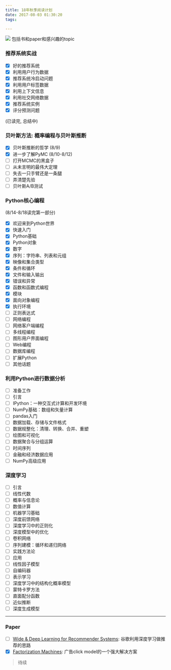 ```yaml
---
title: 18年秋季阅读计划
date: 2017-08-03 01:30:20
tags:

---
```

![](https://my-imgshare.oss-cn-shenzhen.aliyuncs.com/92e8647aly1fi7klbnzzng207409f1ky.gif)
包括书和paper和感兴趣的topic

<!--more-->

### 推荐系统实战
 - [x] 好的推荐系统
 - [x] 利用用户行为数据
 - [x] 推荐系统冷启动问题
 - [x] 利用用户标签数据
 - [x] 利用上下文信息
 - [x] 利用社交网络数据
 - [x] 推荐系统实例
 - [x] 评分预测问题

(已读完,  总结中)

### 贝叶斯方法: 概率编程与贝叶斯推断
 - [x] 贝叶斯推断的哲学 (8/9)
 - [x] 进一步了解PyMC (8/10-8/12)
 - [ ] 打开MCMC的黑盒子
 - [ ] 从未言明的最伟大定理
 - [ ] 失去一只手臂还是一条腿
 - [ ] 弄清楚先验
 - [ ] 贝叶斯A/B测试

### Python核心编程
(8/14-8/18读完第一部分)

 - [x] 欢迎来到Python世界
 - [x] 快速入门
 - [x] Python基础
 - [x] Python对象
 - [x] 数字
 - [x] 序列：字符串、列表和元组
 - [x] 映像和集合类型
 - [x] 条件和循环
 - [x] 文件和输入输出
 - [x] 错误和异常
 - [x] 函数和函数式编程
 - [x] 模块
 - [x] 面向对象编程
 - [x] 执行环境
 - [ ] 正则表达式
 - [ ] 网络编程
 - [ ] 网络客户端编程
 - [ ] 多线程编程
 - [ ] 图形用户界面编程
 - [ ] Web编程
 - [ ] 数据库编程
 - [ ] 扩展Python
 - [ ] 其他话题

### 利用Python进行数据分析
 - [ ] 准备工作
 - [ ] 引言
 - [ ] IPython：一种交互式计算和开发环境 
 - [ ] NumPy基础：数组和矢量计算 
 - [ ] pandas入门 
 - [ ] 数据加载、存储与文件格式 
 - [ ] 数据规整化：清理、转换、合并、重塑 
 - [ ] 绘图和可视化 
 - [ ] 数据聚合与分组运算 
 - [ ] 时间序列 
 - [ ] 金融和经济数据应用 
 - [ ] NumPy高级应用 

### 深度学习
 - [ ] 引言
 - [ ] 线性代数
 - [ ] 概率与信息论
 - [ ] 数值计算
 - [ ] 机器学习基础
 - [ ] 深度前馈网络
 - [ ] 深度学习中的正则化
 - [ ] 深度模型中的优化
 - [ ] 卷积网络
 - [ ] 序列建模：循环和递归网络
 - [ ] 实践方法论
 - [ ] 应用
 - [ ] 线性因子模型
 - [ ] 自编码器
 - [ ] 表示学习
 - [ ] 深度学习中的结构化概率模型
 - [ ] 蒙特卡罗方法
 - [ ] 直面配分函数
 - [ ] 近似推断
 - [ ] 深度生成模型

---

### Paper
 - [ ] [Wide & Deep Learning for Recommender Systems](https://arxiv.org/abs/1606.07792): 谷歌利用深度学习做推荐的思路
 - [x] [Factorization Machines](http://www.csie.ntu.edu.tw/~b97053/paper/Rendle2010FM.pdf): 广告click model的一个强大解决方案

> 待续